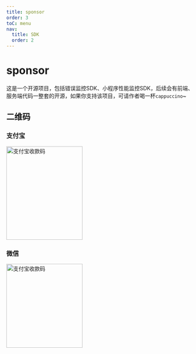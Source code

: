```yaml
---
title: sponsor
order: 3
toC: menu
nav:
  title: SDK
  order: 2
---
```


# sponsor
这是一个开源项目，包括错误监控SDK、小程序性能监控SDK，后续会有前端、服务端代码一整套的开源，如果你支持该项目，可请作者喝一杯`cappuccino`~

## 二维码
<!-- ```jsx
import react from 'react'

export default () => <>

</>;

``` -->

### 支付宝
<img alt="支付宝收款码" src="https://files.catbox.moe/djbrna.jpg" width="200" height="245" />

### 微信
<img alt="支付宝收款码" src="https://files.catbox.moe/g1xhnh.jpg" width="200" height="220" />






